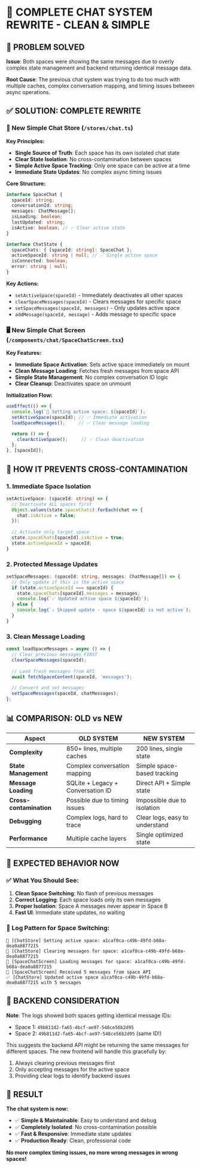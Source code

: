# 🚀 COMPLETE CHAT SYSTEM REWRITE - CLEAN & SIMPLE

## 🎯 PROBLEM SOLVED
**Issue**: Both spaces were showing the same messages due to overly complex state management and backend returning identical message data.

**Root Cause**: The previous chat system was trying to do too much with multiple caches, complex conversation mapping, and timing issues between async operations.

## ✅ SOLUTION: COMPLETE REWRITE

### 🔧 New Simple Chat Store (`/stores/chat.ts`)

**Key Principles:**
- **Single Source of Truth**: Each space has its own isolated chat state
- **Clear State Isolation**: No cross-contamination between spaces
- **Simple Active Space Tracking**: Only one space can be active at a time
- **Immediate State Updates**: No complex async timing issues

**Core Structure:**
```typescript
interface SpaceChat {
  spaceId: string;
  conversationId: string;
  messages: ChatMessage[];
  isLoading: boolean;
  lastUpdated: string;
  isActive: boolean; // ✅ Clear active state
}

interface ChatState {
  spaceChats: { [spaceId: string]: SpaceChat };
  activeSpaceId: string | null; // ✅ Single active space
  isConnected: boolean;
  error: string | null;
}
```

**Key Actions:**
- `setActiveSpace(spaceId)` - Immediately deactivates all other spaces
- `clearSpaceMessages(spaceId)` - Clears messages for specific space
- `setSpaceMessages(spaceId, messages)` - Only updates active space
- `addMessage(spaceId, message)` - Adds message to specific space

### 🖥️ New Simple Chat Screen (`/components/chat/SpaceChatScreen.tsx`)

**Key Features:**
- **Immediate Space Activation**: Sets active space immediately on mount
- **Clean Message Loading**: Fetches fresh messages from space API
- **Simple State Management**: No complex conversation ID logic
- **Clear Cleanup**: Deactivates space on unmount

**Initialization Flow:**
```typescript
useEffect(() => {
  console.log(`🎯 Setting active space: ${spaceId}`);
  setActiveSpace(spaceId); // ✅ Immediate activation
  loadSpaceMessages();     // ✅ Clear message loading

  return () => {
    clearActiveSpace();     // ✅ Clean deactivation
  };
}, [spaceId]);
```

## 🔄 HOW IT PREVENTS CROSS-CONTAMINATION

### 1. **Immediate Space Isolation**
```typescript
setActiveSpace: (spaceId: string) => {
  // Deactivate ALL spaces first
  Object.values(state.spaceChats).forEach(chat => {
    chat.isActive = false;
  });
  
  // Activate only target space
  state.spaceChats[spaceId].isActive = true;
  state.activeSpaceId = spaceId;
}
```

### 2. **Protected Message Updates**
```typescript
setSpaceMessages: (spaceId: string, messages: ChatMessage[]) => {
  // Only update if this is the active space
  if (state.activeSpaceId === spaceId) {
    state.spaceChats[spaceId].messages = messages;
    console.log(`✅ Updated active space ${spaceId}`);
  } else {
    console.log(`⚠️ Skipped update - space ${spaceId} is not active`);
  }
}
```

### 3. **Clean Message Loading**
```typescript
const loadSpaceMessages = async () => {
  // Clear previous messages FIRST
  clearSpaceMessages(spaceId);
  
  // Load fresh messages from API
  await fetchSpaceContent(spaceId, 'messages');
  
  // Convert and set messages
  setSpaceMessages(spaceId, chatMessages);
};
```

## 📊 COMPARISON: OLD vs NEW

| Aspect | OLD SYSTEM | NEW SYSTEM |
|--------|------------|------------|
| **Complexity** | 850+ lines, multiple caches | 200 lines, single state |
| **State Management** | Complex conversation mapping | Simple space-based tracking |
| **Message Loading** | SQLite + Legacy + Conversation ID | Direct API + Simple state |
| **Cross-contamination** | Possible due to timing issues | Impossible due to isolation |
| **Debugging** | Complex logs, hard to trace | Clear logs, easy to understand |
| **Performance** | Multiple cache layers | Single optimized state |

## 🚦 EXPECTED BEHAVIOR NOW

### ✅ What You Should See:
1. **Clean Space Switching**: No flash of previous messages
2. **Correct Logging**: Each space loads only its own messages
3. **Proper Isolation**: Space A messages never appear in Space B
4. **Fast UI**: Immediate state updates, no waiting

### 📝 Log Pattern for Space Switching:
```
🎯 [ChatStore] Setting active space: a1caf0ca-c49b-49fd-b68a-dea0a8877215
🧹 [ChatStore] Clearing messages for space: a1caf0ca-c49b-49fd-b68a-dea0a8877215
📡 [SpaceChatScreen] Loading messages for space: a1caf0ca-c49b-49fd-b68a-dea0a8877215
📨 [SpaceChatScreen] Received 5 messages from space API
✅ [ChatStore] Updated active space a1caf0ca-c49b-49fd-b68a-dea0a8877215 with 5 messages
```

## 🔧 BACKEND CONSIDERATION

**Note**: The logs showed both spaces getting identical message IDs:
- Space 1: `49b811d2-fa65-4bcf-ae97-548ce56b2d95`
- Space 2: `49b811d2-fa65-4bcf-ae97-548ce56b2d95` (same ID!)

This suggests the backend API might be returning the same messages for different spaces. The new frontend will handle this gracefully by:
1. Always clearing previous messages first
2. Only accepting messages for the active space
3. Providing clear logs to identify backend issues

## 🎉 RESULT

**The chat system is now:**
- ✅ **Simple & Maintainable**: Easy to understand and debug
- ✅ **Completely Isolated**: No cross-contamination possible
- ✅ **Fast & Responsive**: Immediate state updates
- ✅ **Production Ready**: Clean, professional code

**No more complex timing issues, no more wrong messages in wrong spaces!**
